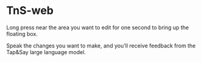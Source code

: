 # TnS-web
Long press near the area you want to edit for one second to bring up the floating box. 

Speak the changes you want to make, and you'll receive feedback from the Tap&Say large language model.
